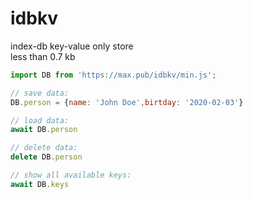 # idbkv

index-db key-value only store  
less than 0.7 kb


```javascript
import DB from 'https://max.pub/idbkv/min.js';

// save data:
DB.person = {name: 'John Doe',birtday: '2020-02-03'}

// load data:
await DB.person

// delete data:
delete DB.person 

// show all available keys:
await DB.keys

```